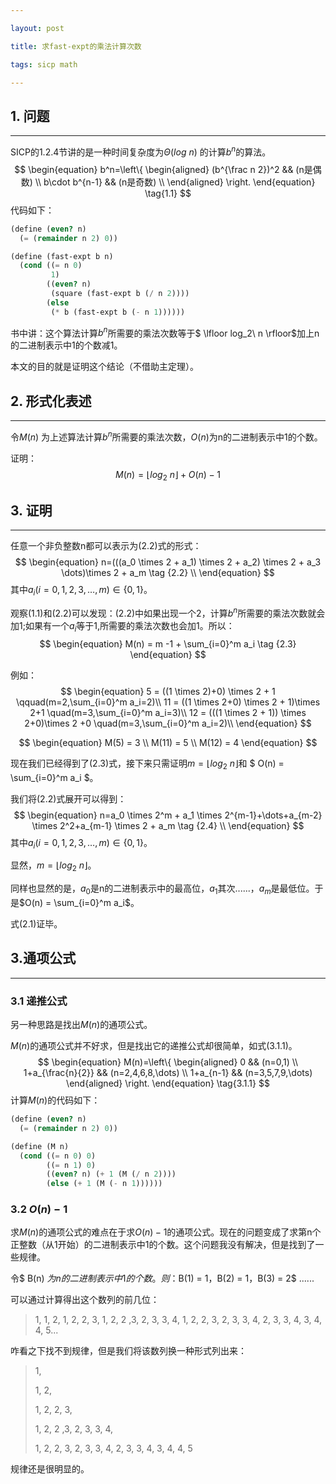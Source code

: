 ```yaml
---

layout: post

title: 求fast-expt的乘法计算次数

tags: sicp math

---
```


## 1. 问题

___

SICP的1.2.4节讲的是一种时间复杂度为$\Theta(log\ n)$ 的计算$b^n$的算法。
$$
\begin{equation}
b^n=\left\{
\begin{aligned}
(b^{\frac n 2})^2 && (n是偶数) \\
b\cdot b^{n-1} && (n是奇数) \\
\end{aligned}
\right.
\end{equation}
\tag{1.1}
$$
代码如下：

```scheme
(define (even? n)
  (= (remainder n 2) 0))
```

```scheme
(define (fast-expt b n)
  (cond ((= n 0) 
         1)
        ((even? n) 
         (square (fast-expt b (/ n 2))))
        (else 
         (* b (fast-expt b (- n 1))))))
```

书中讲：这个算法计算$b^n$所需要的乘法次数等于$ \lfloor log_2\ n  \rfloor$加上n的二进制表示中1的个数减1。

本文的目的就是证明这个结论（不借助主定理）。

## 2. 形式化表述

___

令$M(n)$ 为上述算法计算$b^n$所需要的乘法次数，$O(n)$为n的二进制表示中1的个数。

证明：
$$
\begin{equation}
M(n) = \lfloor log_2\ n  \rfloor + O(n)-1 \tag{2.1}
\end{equation}
$$


## 3. 证明

___

任意一个非负整数n都可以表示为$(2.2)$式的形式：
$$
\begin{equation}
n=(((a_0 \times 2 + a_1) \times 2 + a_2) \times 2 + a_3 \dots)\times 2 + a_m \tag {2.2} \\
\end{equation}
$$
其中$a_i(i=0,1,2,3,\dots,m) \in \{0,1\}$。

观察$(1.1)$和$(2.2)$可以发现：$(2.2)$中如果出现一个2，计算$b^n$所需要的乘法次数就会加1;如果有一个$a_i$等于1,所需要的乘法次数也会加1。所以：
$$
\begin{equation}
M(n) = m -1 + \sum_{i=0}^m a_i \tag {2.3}
\end{equation}
$$


例如：
$$
\begin{equation}
5 = ((1 \times 2)+0) \times 2 + 1 \qquad(m=2,\sum_{i=0}^m a_i=2)\\
11 = ((1 \times 2+0) \times 2 + 1)\times 2+1 \quad(m=3,\sum_{i=0}^m a_i=3)\\
12 = (((1 \times 2 + 1)) \times 2+0)\times 2 +0 \quad(m=3,\sum_{i=0}^m a_i=2)\\
\end{equation}
$$

$$
\begin{equation}
M(5) = 3 \\
M(11) = 5 \\
M(12) = 4
\end{equation}
$$

现在我们已经得到了$(2.3)$式，接下来只需证明$m=\lfloor log_2\ n  \rfloor$和  $ O(n) = \sum_{i=0}^m a_i  $。

我们将$(2.2)$式展开可以得到：
$$
\begin{equation}
n=a_0 \times 2^m + a_1 \times 2^{m-1}+\dots+a_{m-2} \times 2^2+a_{m-1} \times 2 + a_m \tag {2.4} \\
\end{equation}
$$
其中$a_i(i=0,1,2,3,\dots,m) \in \{0,1\}$。

显然，$m=\lfloor log_2\ n  \rfloor$。

同样也显然的是，$a_0$是n的二进制表示中的最高位，$a_1$其次......，$a_m$是最低位。于是$O(n) = \sum_{i=0}^m a_i$。

式$(2.1)$证毕。

## 3.通项公式

___

### 3.1 递推公式

另一种思路是找出$M(n)$的通项公式。

$M(n)$的通项公式并不好求，但是找出它的递推公式却很简单，如式$(3.1.1)$。
$$
\begin{equation}
M(n)=\left\{
\begin{aligned}
0 && (n=0,1) \\
1+a_{\frac{n}{2}} && (n=2,4,6,8,\dots) \\
1+a_{n-1} && (n=3,5,7,9,\dots) 
\end{aligned}
\right.
\end{equation}
\tag{3.1.1}
$$
计算$M(n)$的代码如下：

```scheme
(define (even? n)
  (= (remainder n 2) 0))

(define (M n)
  (cond ((= n 0) 0)
        ((= n 1) 0)
        ((even? n) (+ 1 (M (/ n 2))))
        (else (+ 1 (M (- n 1))))))
```

### 3.2 $O(n)-1$

求$M(n)$的通项公式的难点在于求$O(n)-1$的通项公式。现在的问题变成了求第n个正整数（从1开始）的二进制表示中1的个数。这个问题我没有解决，但是找到了一些规律。

令$ B(n) $为n的二进制表示中1的个数。则：$B(1) = 1$，$B(2) = 1$，$B(3) = 2$ ......

可以通过计算得出这个数列的前几位：

> 1, 1, 2, 1, 2, 2, 3, 1, 2, 2 ,3, 2, 3, 3, 4, 1, 2, 2, 3, 2, 3, 3, 4, 2, 3, 3, 4, 3, 4, 4, 5...

咋看之下找不到规律，但是我们将该数列换一种形式列出来：

> 1, 
>
> 1, 2, 
>
> 1, 2, 2, 3, 
>
> 1, 2, 2 ,3, 2, 3, 3, 4, 
>
> 1, 2, 2, 3, 2, 3, 3, 4, 2, 3, 3, 4, 3, 4, 4, 5

规律还是很明显的。